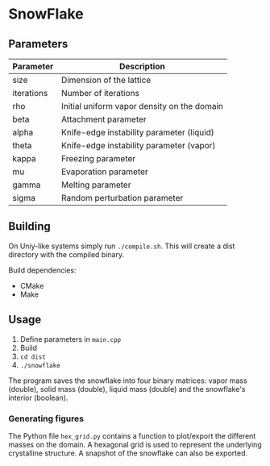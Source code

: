 # SnowFlake

## Parameters

| Parameter  | Description                                 |
|------------|---------------------------------------------|
| size       | Dimension of the lattice                    |
| iterations | Number of iterations                        |
| rho        | Initial uniform vapor density on the domain |
| beta       | Attachment parameter                        |
| alpha      | Knife-edge instability parameter (liquid)   |
| theta      | Knife-edge instability parameter (vapor)    |
| kappa      | Freezing parameter                          |
| mu         | Evaporation parameter                       |
| gamma      | Melting parameter                           |
| sigma      | Random perturbation parameter               |

## Building

On Uniy-like systems simply run `./compile.sh`. This will create a dist directory with the compiled binary.

Build dependencies:

- CMake
- Make

## Usage

1. Define parameters in `main.cpp`
2. Build
3. `cd dist`
4. `./snowflake`

The program saves the snowflake into four binary matrices: vapor mass (double), solid mass (double), liquid mass (double) and the snowflake's interior (boolean).

### Generating figures

The Python file `hex_grid.py` contains a function to plot/export the different masses on the domain. A hexagonal grid is used to represent the underlying crystalline structure. A snapshot of the snowflake can also be exported.
